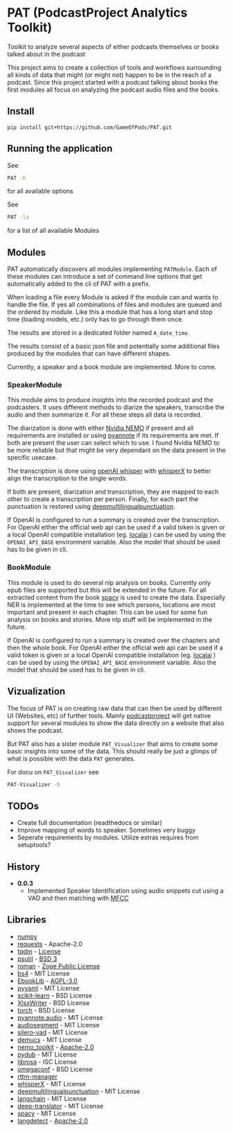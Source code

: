 # PAT (PodcastProject Analytics Toolkit)

Toolkit to analyze several aspects of either podcasts themselves or books talked about in the podcast

This project aims to create a collection of tools and workflows surrounding all kinds of data that might (or might not)
happen to be in the reach of a podcast. Since this project started with a podcast talking about books the first
modules all focus on analyzing the podcast audio files and the books.

## Install

```shell
pip install git+https://github.com/GameOfPods/PAT.git
```

## Running the application

See

```bash
PAT -h
```

for all available options

See

```bash
PAT -ls
```

for a list of all available Modules

## Modules

PAT automatically discovers all modules implementing `PATModule`. Each of these modules can introduce a set of command
line options that get automatically added to the cli of PAT with a prefix.

When loading a file every Module is asked if the module can and wants to handle the file. If yes all combinations of
files and modules are queued and the ordered by module. Like this a module that has a long start and stop time
(loading models, etc.) only has to go through them once.

The results are stored in a dedicated folder named `A_date_time`.

The results consist of a basic json file and potentially some additional files produced by the modules that can have
different shapes.

Currently, a speaker and a book module are implemented. More to come.

### SpeakerModule

This module aims to produce insights into the recorded podcast and the podcasters. It uses different methods to
diarize the speakers, transcribe the audio and then summarize it. For all these steps all data is recorded.

The diarization is done with either
[Nvidia NEMO](https://docs.nvidia.com/nemo-framework/user-guide/latest/nemotoolkit/asr/speaker_diarization/intro.html)
if present and all requirements are installed or using
[pyannote](https://huggingface.co/pyannote/speaker-diarization)
if its requirements are met.
If both are present the user can select which to use.
I found Nvidia NEMO to be more reliable but that might be very dependant on the data present in the specific usecase.

The transcription is done using
[openAI whisper](https://github.com/openai/whisper)
with
[whisperX](https://github.com/m-bain/whisperX)
to better align the transcription to the single words.

If both are present, diarization and transcription, they are mapped to each other to create a transcription per person.
Finally, for each part the punctuation is restored using
[deepmultilingualpunctuation](https://github.com/oliverguhr/deepmultilingualpunctuation.git).

If OpenAI is configured to run a summary is created over the transcription.
For OpenAI either the official web api can be used if a valid token is given or a local OpenAI compatible installation
(eg.
[localai](https://localai.io/features/openai-functions/)
) can be used by using the `OPENAI_API_BASE` environment variable. Also the model that should be
used has to be given in cli.

### BookModule

This module is used to do several nlp analysis on books. Currently only epub files are supported but this will be
extended in the future. For all extracted content from the book
[spacy](https://spacy.io/)
is used to create the data. Especially NER is implemented at the time to see which persons, locations are most important
and present in each chapter. This can be used for some fun analysis on books and stories.
More nlp stuff will be implemented in the future.

If OpenAI is configured to run a summary is created over the chapters and then the whole book.
For OpenAI either the official web api can be used if a valid token is given or a local OpenAI compatible installation
(eg.
[localai](https://localai.io/features/openai-functions/)
) can be used by using the `OPENAI_API_BASE` environment variable. Also the model that should be
used has to be given in cli.

## Vizualization

The focus of PAT is on creating raw data that can then be used by different UI (Websites, etc) of further tools.
Mainly
[podcastproject](https://github.com/GameOfPods/podcastproject)
will get native support for several modules to show the data directly on a website that also shows the podcast.

But PAT also has a sister module `PAT_Visualizer` that aims to create some basic insights into some of the data.
This should really be just a glimps of what is possible with the data `PAT` generates.

For docu on `PAT_Visualizer` see

```bash
PAT-Visualizer -h
```

## TODOs

- Create full documentation (readthedocs or similar)
- Improve mapping of words to speaker. Sometimes very buggy
- Seperate requirements by modules. Utilize extras requires from setuptools?

## History

- **0.0.3**
  - Implemented Speaker Identification using audio snippets cut using a VAD and then matching
    with [MFCC](https://librosa.org/doc/main/generated/librosa.feature.mfcc.html)

## Libraries

- [numpy](https://numpy.org/)
- [requests](https://requests.readthedocs.io/en/latest/) - Apache-2.0
- [tqdm](https://github.com/tqdm/tqdm) - [License](https://github.com/tqdm/tqdm/blob/master/LICENCE)
- [psutil](https://github.com/giampaolo/psutil) - [BSD 3](https://github.com/giampaolo/psutil/blob/master/LICENSE)
- [roman](https://github.com/zopefoundation/roman) - [Zope Public License](https://github.com/zopefoundation/roman/blob/master/LICENSE.txt)
- [bs4](https://www.crummy.com/software/BeautifulSoup/) - MIT License
- [EbookLib](https://github.com/aerkalov/ebooklib) - [AGPL-3.0](https://github.com/aerkalov/ebooklib/blob/master/LICENSE.txt)
- [pyyaml](https://pyyaml.org/) - MIT License
- [scikit-learn](https://scikit-learn.org/stable/) - BSD License
- [XlsxWriter](https://github.com/jmcnamara/XlsxWriter) - BSD License
- [torch](https://pytorch.org/) - BSD License
- [pyannote.audio](https://github.com/pyannote/pyannote-audio) - MIT License
- [audiosegment](https://github.com/MaxStrange/AudioSegment) - MIT License
- [silero-vad](https://github.com/snakers4/silero-vad) - MIT License
- [demucs](https://github.com/facebookresearch/demucs) - MIT License
- [nemo_toolkit](https://github.com/nvidia/nemo) - [Apache-2.0](https://github.com/NVIDIA/NeMo/blob/main/LICENSE)
- [pydub](http://pydub.com/) - MIT License
- [librosa](https://librosa.org/) - ISC License
- [omegaconf](https://github.com/omry/omegaconf) - BSD License
- [rttm-manager](https://pypi.org/project/rttm-manager/)
- [whisperX](https://github.com/m-bain/whisperx) - MIT License
- [deepmultilingualpunctuation](https://github.com/oliverguhr/deepmultilingualpunctuation) - MIT License
- [langchain](https://github.com/langchain-ai/langchain) - MIT License
- [deep-translator](https://github.com/nidhaloff/deep_translator) - MIT License
- [spacy](https://spacy.io/) - MIT License
- [langdetect](https://github.com/Mimino666/langdetect) - [Apache-2.0](https://github.com/Mimino666/langdetect/blob/master/LICENSE)




















